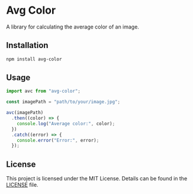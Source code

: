 # Avg Color

A library for calculating the average color of an image.

## Installation

```bash
npm install avg-color
```

## Usage

```javascript
import avc from "avg-color";

const imagePath = "path/to/your/image.jpg";

avc(imagePath)
  .then((color) => {
    console.log("Average color:", color);
  })
  .catch((error) => {
    console.error("Error:", error);
  });
```

## License

This project is licensed under the MIT License. Details can be found in the [LICENSE](./LICENSE.md) file.